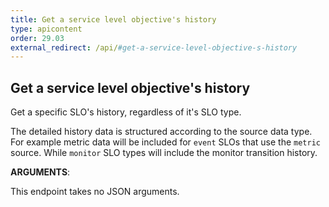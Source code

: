 ```yaml
---
title: Get a service level objective's history
type: apicontent
order: 29.03
external_redirect: /api/#get-a-service-level-objective-s-history
---
```


## Get a service level objective's history

Get a specific SLO's history, regardless of it's SLO type.

The detailed history data is structured according to the source data type. For example metric data will be included
for `event` SLOs that use the `metric` source. While `monitor` SLO types will include the monitor transition history.

**ARGUMENTS**:

This endpoint takes no JSON arguments.

